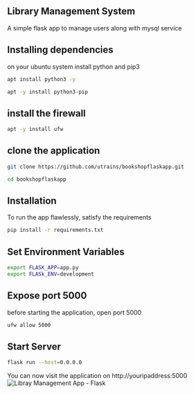 ## Library Management System
A simple flask app to manage users along with mysql service


## Installing dependencies
on your ubuntu system install python and pip3
```bash
apt install python3 -y
```
```bash
apt -y install python3-pip
```
## install the firewall
```bash
apt -y install ufw
```
## clone the application
```bash
git clone https://github.com/utrains/bookshopflaskapp.git
```
```bash
cd bookshopflaskapp
```
## Installation

To run the app flawlessly, satisfy the requirements
```bash
pip install -r requirements.txt
```

## Set Environment Variables
```bash
export FLASK_APP=app.py
export FLASk_ENV=development
```
## Expose port 5000
before starting the application, open port 5000
```bash
ufw allow 5000
```
## Start Server
```bash
flask run --host=0.0.0.0
```


You can now visit the application on  http://youripaddress:5000 
![Libray Management App - Flask](https://github.com/hamzaavvan/library-management-system/blob/master/ss/ss2.JPG?raw=true)
